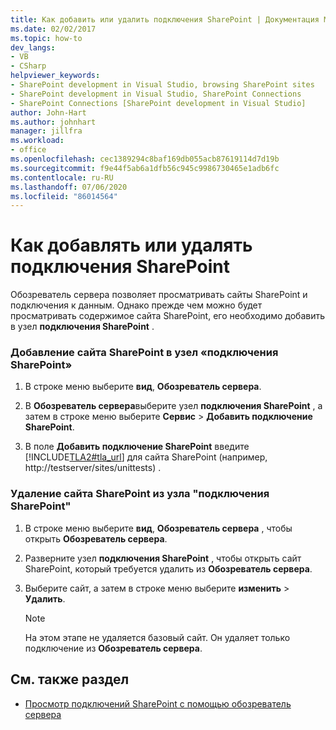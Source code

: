 ```yaml
---
title: Как добавить или удалить подключения SharePoint | Документация Майкрософт
ms.date: 02/02/2017
ms.topic: how-to
dev_langs:
- VB
- CSharp
helpviewer_keywords:
- SharePoint development in Visual Studio, browsing SharePoint sites
- SharePoint development in Visual Studio, SharePoint Connections
- SharePoint Connections [SharePoint development in Visual Studio]
author: John-Hart
ms.author: johnhart
manager: jillfra
ms.workload:
- office
ms.openlocfilehash: cec1389294c8baf169db055acb87619114d7d19b
ms.sourcegitcommit: f9e44f5ab6a1dfb56c945c9986730465e1adb6fc
ms.contentlocale: ru-RU
ms.lasthandoff: 07/06/2020
ms.locfileid: "86014564"
---
```

# <a name="how-to-add-or-remove-sharepoint-connections"></a>Как добавлять или удалять подключения SharePoint
  Обозреватель сервера позволяет просматривать сайты SharePoint и подключения к данным. Однако прежде чем можно будет просматривать содержимое сайта SharePoint, его необходимо добавить в узел **подключения SharePoint** .

### <a name="to-add-a-sharepoint-site-to-the-sharepoint-connections-node"></a>Добавление сайта SharePoint в узел «подключения SharePoint»

1. В строке меню выберите **вид**, **Обозреватель сервера**.

2. В **Обозреватель сервера**выберите узел **подключения SharePoint** , а затем в строке меню выберите **Сервис**  >  **Добавить подключение SharePoint**.

3. В поле **Добавить подключение SharePoint** введите [!INCLUDE[TLA2#tla_url](../sharepoint/includes/tla2sharptla-url-md.md)] для сайта SharePoint (например, http://testserver/sites/unittests) .

### <a name="to-delete-a-sharepoint-site-from-the-sharepoint-connections-node"></a>Удаление сайта SharePoint из узла "подключения SharePoint"

1. В строке меню выберите **вид**, **Обозреватель сервера** , чтобы открыть **Обозреватель сервера**.

2. Разверните узел **подключения SharePoint** , чтобы открыть сайт SharePoint, который требуется удалить из **Обозреватель сервера**.

3. Выберите сайт, а затем в строке меню выберите **изменить**  >  **Удалить**.

    > [!NOTE]
    > На этом этапе не удаляется базовый сайт. Он удаляет только подключение из **Обозреватель сервера**.

## <a name="see-also"></a>См. также раздел
- [Просмотр подключений SharePoint с помощью обозреватель сервера](../sharepoint/browsing-sharepoint-connections-using-server-explorer.md)
